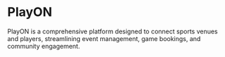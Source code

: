 # PlayON
PlayON is a comprehensive platform designed to connect sports venues and players, streamlining event management, game bookings, and community engagement.
